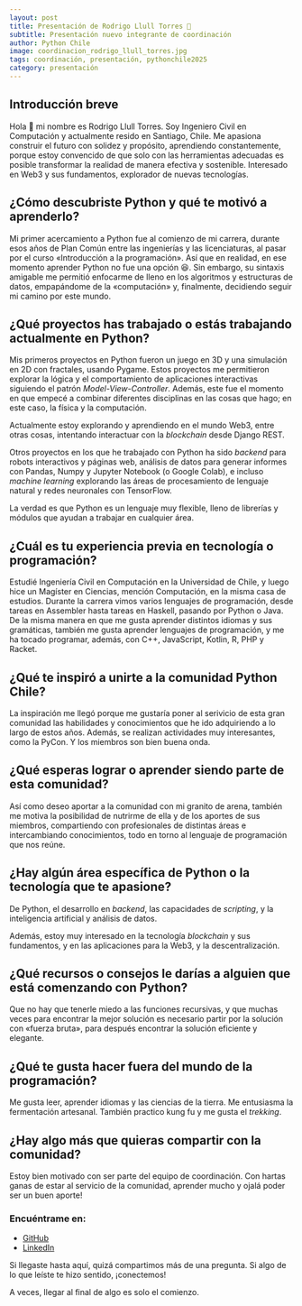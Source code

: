 ```yaml
---
layout: post
title: Presentación de Rodrigo Llull Torres 🎉
subtitle: Presentación nuevo integrante de coordinación
author: Python Chile
image: coordinacion_rodrigo_llull_torres.jpg
tags: coordinación, presentación, pythonchile2025
category: presentación
---
```


## Introducción breve

Hola 👋 mi nombre es Rodrigo Llull Torres. Soy Ingeniero Civil en Computación y actualmente resido en Santiago, Chile. Me apasiona construir el futuro con solidez y propósito, aprendiendo constantemente, porque estoy convencido de que solo con las herramientas adecuadas es posible transformar la realidad de manera efectiva y sostenible. Interesado en Web3 y sus fundamentos, explorador de nuevas tecnologías.

## ¿Cómo descubriste Python y qué te motivó a aprenderlo?

Mi primer acercamiento a Python fue al comienzo de mi carrera, durante esos años de Plan Común entre las ingenierías y las licenciaturas, al pasar por el curso «Introducción a la programación». Así que en realidad, en ese momento aprender Python no fue una opción 😆. Sin embargo, su sintaxis amigable me permitió enfocarme de lleno en los algoritmos y estructuras de datos, empapándome de la «computación» y, finalmente, decidiendo seguir mi camino por este mundo.

## ¿Qué proyectos has trabajado o estás trabajando actualmente en Python?

Mis primeros proyectos en Python fueron un juego en 3D y una simulación en 2D con fractales, usando Pygame. Estos proyectos me permitieron explorar la lógica y el comportamiento de aplicaciones interactivas siguiendo el patrón _Model-View-Controller_. Además, este fue el momento en que empecé a combinar diferentes disciplinas en las cosas que hago; en este caso, la física y la computación.

Actualmente estoy explorando y aprendiendo en el mundo Web3, entre otras cosas, intentando interactuar con la _blockchain_ desde Django REST.

Otros proyectos en los que he trabajado con Python ha sido _backend_ para robots interactivos y páginas web, análisis de datos para generar informes con Pandas, Numpy y Jupyter Notebook (o Google Colab), e incluso _machine learning_ explorando las áreas de procesamiento de lenguaje natural y redes neuronales con TensorFlow.

La verdad es que Python es un lenguaje muy flexible, lleno de librerías y módulos que ayudan a trabajar en cualquier área.

## ¿Cuál es tu experiencia previa en tecnología o programación?

Estudié Ingeniería Civil en Computación en la Universidad de Chile, y luego hice un Magíster en Ciencias, mención Computación, en la misma casa de estudios. Durante la carrera vimos varios lenguajes de programación, desde tareas en Assembler hasta tareas en Haskell, pasando por Python o Java. De la misma manera en que me gusta aprender distintos idiomas y sus gramáticas, también me gusta aprender lenguajes de programación, y me ha tocado programar, además, con C++, JavaScript, Kotlin, R, PHP y Racket.

## ¿Qué te inspiró a unirte a la comunidad Python Chile?

La inspiración me llegó porque me gustaría poner al serivicio de esta gran comunidad las habilidades y conocimientos que he ido adquiriendo a lo largo de estos años. Además, se realizan actividades muy interesantes, como la PyCon. Y los miembros son bien buena onda.

## ¿Qué esperas lograr o aprender siendo parte de esta comunidad?

Así como deseo aportar a la comunidad con mi granito de arena, también me motiva la posibilidad de nutrirme de ella y de los aportes de sus miembros, compartiendo con profesionales de distintas áreas e intercambiando conocimientos, todo en torno al lenguaje de programación que nos reúne.

## ¿Hay algún área específica de Python o la tecnología que te apasione?

De Python, el desarrollo en _backend_, las capacidades de _scripting_, y la inteligencia artificial y análisis de datos.

Además, estoy muy interesado en la tecnología _blockchain_ y sus fundamentos, y en las aplicaciones para la Web3, y la descentralización.

## ¿Qué recursos o consejos le darías a alguien que está comenzando con Python?

Que no hay que tenerle miedo a las funciones recursivas, y que muchas veces para encontrar la mejor solución es necesario partir por la solución con «fuerza bruta», para después encontrar la solución eficiente y elegante.

## ¿Qué te gusta hacer fuera del mundo de la programación?

Me gusta leer, aprender idiomas y las ciencias de la tierra. Me entusiasma la fermentación artesanal. También practico kung fu y me gusta el *trekking*.

## ¿Hay algo más que quieras compartir con la comunidad?

Estoy bien motivado con ser parte del equipo de coordinación. Con hartas ganas de estar al servicio de la comunidad, aprender mucho y ojalá poder ser un buen aporte!

### Encuéntrame en:

- [GitHub](https://www.github.com/rllullt)
- [LinkedIn](https://www.linkedin.com/in/rodrigo-llull-torres)

Si llegaste hasta aquí, quizá compartimos más de una pregunta. Si algo de lo que leíste te hizo sentido, ¡conectemos!

A veces, llegar al final de algo es solo el comienzo.
